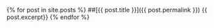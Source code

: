 {% for post in site.posts %}
##[{{ post.title }}]({{ post.permalink }})
{{ post.excerpt}}
{% endfor %}
